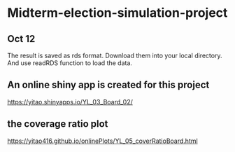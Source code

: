 # Midterm-election-simulation-project

## Oct 12
The result is saved as rds format. Download them into your local directory. And use readRDS function to load the data. 


## An online shiny app is created for this project

https://yitao.shinyapps.io/YL_03_Board_02/


## the coverage ratio plot

https://yitao416.github.io/onlinePlots/YL_05_coverRatioBoard.html